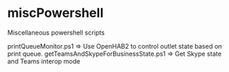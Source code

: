 # miscPowershell
Miscellaneous powershell scripts

printQueueMonitor.ps1 => Use OpenHAB2 to control outlet state based on print queue. 
 	getTeamsAndSkypeForBusinessState.ps1 => Get Skype state and Teams interop mode
